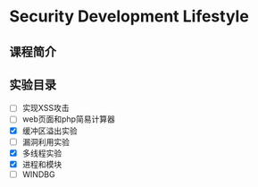 # Security Development Lifestyle

## 课程简介

## 实验目录

* [ ] 实现XSS攻击
* [ ] web页面和php简易计算器
* [x] 缓冲区溢出实验
* [ ] 漏洞利用实验
* [x] 多线程实验 
* [x] 进程和模块
* [ ] WINDBG 